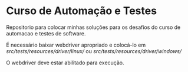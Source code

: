 # Curso de Automação e Testes
Repositorio para colocar minhas soluções para os desafios do curso de automacao e testes de software.

É necessário baixar webdriver apropriado e colocá-lo em *src/tests/resources/driver/linux/* ou *src/tests/resources/driver/windows/*

O webdriver deve estar abilitado para execução.
